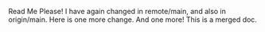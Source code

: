 Read Me Please!
I have again changed in remote/main, 
and also in origin/main. 
Here is one more change. 
And one more! 
This is a merged doc.
